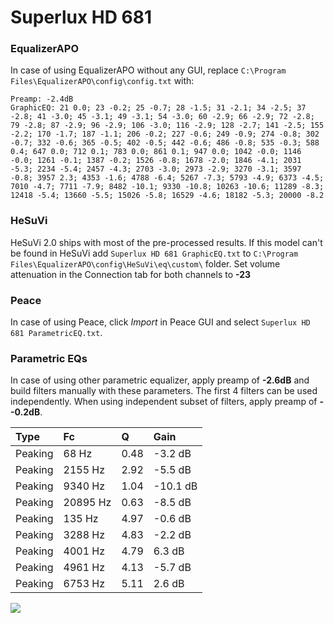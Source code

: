 # Superlux HD 681

### EqualizerAPO
In case of using EqualizerAPO without any GUI, replace `C:\Program Files\EqualizerAPO\config\config.txt`
with:
```
Preamp: -2.4dB
GraphicEQ: 21 0.0; 23 -0.2; 25 -0.7; 28 -1.5; 31 -2.1; 34 -2.5; 37 -2.8; 41 -3.0; 45 -3.1; 49 -3.1; 54 -3.0; 60 -2.9; 66 -2.9; 72 -2.8; 79 -2.8; 87 -2.9; 96 -2.9; 106 -3.0; 116 -2.9; 128 -2.7; 141 -2.5; 155 -2.2; 170 -1.7; 187 -1.1; 206 -0.2; 227 -0.6; 249 -0.9; 274 -0.8; 302 -0.7; 332 -0.6; 365 -0.5; 402 -0.5; 442 -0.6; 486 -0.8; 535 -0.3; 588 0.4; 647 0.0; 712 0.1; 783 0.0; 861 0.1; 947 0.0; 1042 -0.0; 1146 -0.0; 1261 -0.1; 1387 -0.2; 1526 -0.8; 1678 -2.0; 1846 -4.1; 2031 -5.3; 2234 -5.4; 2457 -4.3; 2703 -3.0; 2973 -2.9; 3270 -3.1; 3597 -0.8; 3957 2.3; 4353 -1.6; 4788 -6.4; 5267 -7.3; 5793 -4.9; 6373 -4.5; 7010 -4.7; 7711 -7.9; 8482 -10.1; 9330 -10.8; 10263 -10.6; 11289 -8.3; 12418 -5.4; 13660 -5.5; 15026 -5.8; 16529 -4.6; 18182 -5.3; 20000 -8.2
```

### HeSuVi
HeSuVi 2.0 ships with most of the pre-processed results. If this model can't be found in HeSuVi add
`Superlux HD 681 GraphicEQ.txt` to `C:\Program Files\EqualizerAPO\config\HeSuVi\eq\custom\` folder.
Set volume attenuation in the Connection tab for both channels to **-23**

### Peace
In case of using Peace, click *Import* in Peace GUI and select `Superlux HD 681 ParametricEQ.txt`.

### Parametric EQs
In case of using other parametric equalizer, apply preamp of **-2.6dB** and build filters manually
with these parameters. The first 4 filters can be used independently.
When using independent subset of filters, apply preamp of **--0.2dB**.

| Type    | Fc       |    Q | Gain     |
|:--------|:---------|:-----|:---------|
| Peaking | 68 Hz    | 0.48 | -3.2 dB  |
| Peaking | 2155 Hz  | 2.92 | -5.5 dB  |
| Peaking | 9340 Hz  | 1.04 | -10.1 dB |
| Peaking | 20895 Hz | 0.63 | -8.5 dB  |
| Peaking | 135 Hz   | 4.97 | -0.6 dB  |
| Peaking | 3288 Hz  | 4.83 | -2.2 dB  |
| Peaking | 4001 Hz  | 4.79 | 6.3 dB   |
| Peaking | 4961 Hz  | 4.13 | -5.7 dB  |
| Peaking | 6753 Hz  | 5.11 | 2.6 dB   |

![](https://raw.githubusercontent.com/jaakkopasanen/AutoEq/master/results/rtings/avg/Superlux%20HD%20681/Superlux%20HD%20681.png)